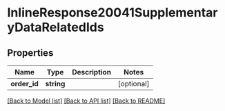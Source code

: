 # InlineResponse20041SupplementaryDataRelatedIds

## Properties
Name | Type | Description | Notes
------------ | ------------- | ------------- | -------------
**order_id** | **string** |  | [optional] 

[[Back to Model list]](../README.md#documentation-for-models) [[Back to API list]](../README.md#documentation-for-api-endpoints) [[Back to README]](../README.md)


